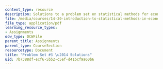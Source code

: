 ```yaml
---
content_type: resource
description: Solutions to a problem set on statistical methods for economics.
file: /media/courses/14-30-introduction-to-statistical-methods-in-economics-spring-2009/7b7388dfecf65bb2c5efd41bcf9a60b6_MIT14_30s09_sol_pset03.pdf
file_type: application/pdf
learning_resource_types:
- Assignments
ocw_type: OCWFile
parent_title: Assignments
parent_type: CourseSection
resourcetype: Document
title: "Problem Set #3 \u2014 Solutions"
uid: 7b7388df-ecf6-5bb2-c5ef-d41bcf9a60b6
---
```

